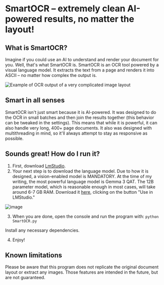 # SmartOCR – extremely clean AI-powered results, no matter the layout!

## What is SmartOCR?

Imagine if you could use an AI to understand and render your document for you. Well, that's what SmartOCR is. 
SmartOCR is an OCR tool powered by a visual language model. It extracts the text from a page and renders it into ASCII – no matter how complex the output is.

![Example of OCR output of a very complicated image layout](https://github.com/user-attachments/assets/f244c240-d94f-4aa5-957c-da76227650c7)

## Smart in all senses

SmartOCR isn't just smart because it is AI-powered. It was designed to do the OCR in small batches and then join the results together (this behavior can be tweaked in the settings).
This means that while it is powerful, it can also handle very long, 400+ page documents.
It also was designed with multithreading in mind, so it'll always attempt to stay as responsive as possible.

## Sounds great! How do I run it?

1. First, download [LmStudio](https://lmstudio.ai/).
2. Your next step is to download the language model. Due to how it is designed, a vision-enabled model is MANDATORY.
At the time of my writing, the most powerful language model is Gemma 3 QAT. The 12B parameter model, which is reasonable enough in most cases, will take around 6-7 GB RAM.
Download it [here](https://lmstudio.ai/model/gemma-3-12b-it-qat), clicking on the button "Use in LMStudio."

![image](https://github.com/user-attachments/assets/b0f505d1-798f-4eb1-9b55-9bc4b153a1e0)

3. When you are done, open the console and run the program with:
`python SmartOCR.py`

Install any necessary dependencies.

4. Enjoy!

## Known limitations
Please be aware that this program does not replicate the original document layout or extract any images. 
Those features are intended in the future, but are not guaranteed.



